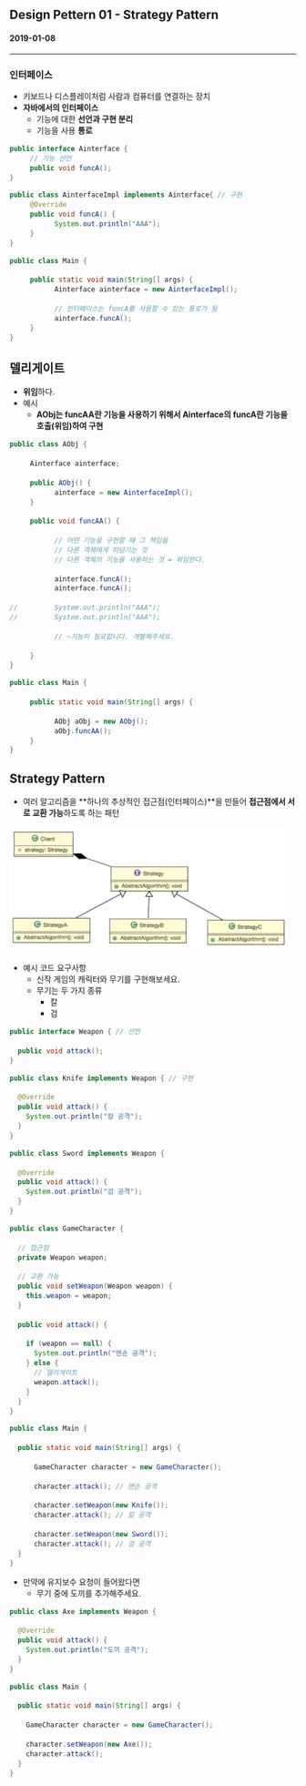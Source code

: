 ## Design Pettern 01 - Strategy Pattern

#### 2019-01-08

---

### 인터페이스


* 키보드나 디스플레이처럼 사람과 컴퓨터를 연결하는 장치
* **자바에서의 인터페이스**
  * 기능에 대한 **선언과 구현 분리**
  * 기능을 사용 **통로**

```java
public interface Ainterface {
     // 기능 선언
     public void funcA();
}
```

```java
public class AinterfaceImpl implements Ainterface{ // 구현
     @Override
     public void funcA() {
           System.out.println("AAA");
     }
}
```

```java
public class Main {
     
     public static void main(String[] args) {
           Ainterface ainterface = new AinterfaceImpl();
           
           // 인터페이스는 funcA를 사용할 수 있는 통로가 됨
           ainterface.funcA();
     }
}
```


## 델리게이트

* **위임**하다.
* 예시
  * **AObj는 funcAA란 기능을 사용하기 위해서 Ainterface의 funcA란 기능을 호출(위임)하여 구현**

```java
public class AObj {
     
     Ainterface ainterface;
     
     public AObj() {
           ainterface = new AinterfaceImpl();
     }

     public void funcAA() {
           
           // 어떤 기능을 구현할 때 그 책임을
           // 다른 객체에게 떠넘기는 것
           // 다른 객체의 기능을 사용하는 것 = 위임한다.
           
           ainterface.funcA();
           ainterface.funcA();
           
//         System.out.println("AAA");
//         System.out.println("AAA");
           
           // ~기능이 필요합니다. 개발해주세요.
           
     }
}
```

```java
public class Main {
     
     public static void main(String[] args) {
           
           AObj aObj = new AObj();
           aObj.funcAA();
     }
}
```

## Strategy Pattern

* 여러 알고리즘을 **하나의 추상적인 접근점(인터페이스)**을 만들어 **접근점에서 서로 교환 가능**하도록 하는 패턴

![01](https://github.com/younggeun0/TIL/blob/master/designPattern/img/01/01.png?raw=true)


* 예시 코드 요구사항
  * 신작 게임의 캐릭터와 무기를 구현해보세요.
  * 무기는 두 가지 종류
  	* 칼
  	* 검

```java
public interface Weapon { // 선언
     
  public void attack();
}
```

```java
public class Knife implements Weapon { // 구현

  @Override
  public void attack() {
    System.out.println("칼 공격");
  }
}
```

```java
public class Sword implements Weapon {

  @Override
  public void attack() {
    System.out.println("검 공격");
  }
}
```

```java
public class GameCharacter {

  // 접근점
  private Weapon weapon;
  
  // 교환 가능
  public void setWeapon(Weapon weapon) {
    this.weapon = weapon;
  }
  
  public void attack() {
        
    if (weapon == null) {
      System.out.println("맨손 공격");
    } else {
      // 델리게이트
      weapon.attack();
    }
  }
}
```

```java
public class Main {
    
  public static void main(String[] args) {
        
      GameCharacter character = new GameCharacter();
      
      character.attack(); // 맨손 공격
      
      character.setWeapon(new Knife());
      character.attack(); // 칼 공격
      
      character.setWeapon(new Sword());
      character.attack(); // 검 공격
  }
}
```

* 만약에 유지보수 요청이 들어왔다면
  * 무기 중에 도끼를 추가해주세요.

```java
public class Axe implements Weapon {

  @Override
  public void attack() {
    System.out.println("도끼 공격");
  }
}
```

```java
public class Main {
     
  public static void main(String[] args) {
    
    GameCharacter character = new GameCharacter();
    
    character.setWeapon(new Axe());
    character.attack();
  }
}
```

